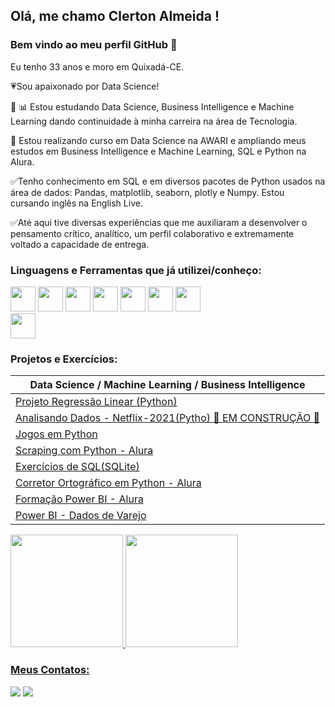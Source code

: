 ## Olá, me chamo Clerton Almeida ! 
### Bem vindo ao meu perfil GitHub 👋


Eu tenho 33 anos e moro em Quixadá-CE.

:heartpulse:Sou apaixonado por Data Science!

:closed_book: 📊 Estou estudando Data Science, Business Intelligence e Machine Learning dando continuidade à minha carreira na área de Tecnologia. 

:closed_book: Estou realizando curso em Data Science na AWARI e ampliando meus estudos em Business Intelligence e Machine Learning, SQL e Python na Alura. 

:white_check_mark:Tenho conhecimento em SQL e em diversos pacotes de Python usados na área de dados: Pandas, matplotlib, seaborn, plotly e Numpy. Estou cursando inglês na English Live.

:white_check_mark:Até aqui tive diversas experiências que me auxiliaram a desenvolver o pensamento crítico, analítico, um perfil colaborativo e extremamente voltado a capacidade de entrega.



### Linguagens e Ferramentas que já utilizei/conheço:

<img src="https://cdn.jsdelivr.net/gh/devicons/devicon/icons/jupyter/jupyter-original-wordmark.svg" width="40" height="40"/>   <img src="https://cdn.jsdelivr.net/gh/devicons/devicon/icons/python/python-original-wordmark.svg"  width="40" height="40"/>    <img src="https://cdn.jsdelivr.net/gh/devicons/devicon/icons/mysql/mysql-original-wordmark.svg" width="40" height="40"/>       <img src="https://cdn.jsdelivr.net/gh/devicons/devicon/icons/sqlite/sqlite-original-wordmark.svg"  width="40" height="40"/>         <img src="https://cdn.jsdelivr.net/gh/devicons/devicon/icons/javascript/javascript-original.svg" width="40" height="40"/>        <img src="https://cdn.jsdelivr.net/gh/devicons/devicon/icons/postgresql/postgresql-original-wordmark.svg" width="40" height="40"/>      <img src="https://powerbi.microsoft.com/pictures/application-logos/svg/powerbi.svg" width="40" height="40"/>  
<img src="https://cdn.jsdelivr.net/gh/devicons/devicon/icons/oracle/oracle-original.svg" width="40" height="40"/>


### Projetos e Exercícios:


| Data Science /  Machine Learning / Business Intelligence |
|--- |
| [Projeto Regressão Linear (Python) ](https://github.com/ClertonAlmeida/Projeto-de-Regressao-Linear-Python-) | 
| [Analisando Dados - Netflix-2021(Pytho) 🚧 EM CONSTRUÇÃO 🚧](https://github.com/ClertonAlmeida/Analise-Netflix-2021-Python) |
|[Jogos em Python](https://github.com/ClertonAlmeida/Jogos-em-Python) |
| [Scraping com Python - Alura](https://github.com/ClertonAlmeida/ScrapingcomPython)|
|[Exercícios de SQL(SQLite)](https://github.com/ClertonAlmeida/SQL-AWARI-Atividades) |
| [Corretor Ortográfico em Python - Alura](https://github.com/ClertonAlmeida/CorretorOrtografico-Python-ALURA) |
| [Formação Power BI - Alura](https://github.com/ClertonAlmeida/FormacaoPowerBI) |
| [Power BI - Dados de Varejo](https://github.com/ClertonAlmeida/Power-BI---Dados-de-Varejo) |





<div>
<a href="https://github.com/ClertonAlmeida">
<img height="180em" src="https://github-readme-stats.vercel.app/api/top-langs/?username=ClertonAlmeida&layout=compact&langs_count=7&theme=dracula"/>
<img height="180em" src="https://github-readme-stats.vercel.app/api?username=ClertonAlmeida&show_icons=true&theme=dracula&include_all_commits=true&count_private=true"/>
</div>

       
### Meus Contatos:

<div>
<a href = "mailto:clertonjradv@gmail.com"><img src="https://img.shields.io/badge/Gmail-D14836?style=for-the-badge&logo=gmail&logoColor=white" target="_blank"></a>
<a href="https://www.linkedin.com/in/clerton-almeida-735965205/" target="_blank"><img src="https://img.shields.io/badge/-LinkedIn-%230077B5?style=for-the-badge&logo=linkedin&logoColor=white" target="_blank"></a>   
</div>


       

